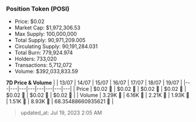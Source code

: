 
  ### Position Token (POSI)
  - Price: $0.02
  - Market Cap: $1,972,306.53
  - Max Supply: 100,000,000
  - Total Supply: 90,971,209.005
  - Circulating Supply: 90,191,284.031
  - Total Burn: 779,924.974
  - Holders: 733,020
  - Transactions: 5,712,072
  - Volume: $392,033,833.59

  **7D Price & Volume**
  | | 13&#x2F;07 | 14&#x2F;07 | 15&#x2F;07 | 16&#x2F;07 | 17&#x2F;07 | 18&#x2F;07 | 19&#x2F;07 |
  |---|---|---|---|---|---|---|---|
  | Price | $0.02 🚀 | $0.02 🔻 | $0.02 🔻 | $0.02 🚀 | $0.02 🔻 | $0.02 🔻 | $0.02 🚀 |
  | Volume | 3.29K 🚀 | 6.16K 🚀 | 2.21K 🔻 | 1.93K 🔻 | 1.51K 🔻 | 8.93K 🚀 | 68.35488660935621 🔻 |

  > updated_at: Jul 19, 2023 2:05 AM
